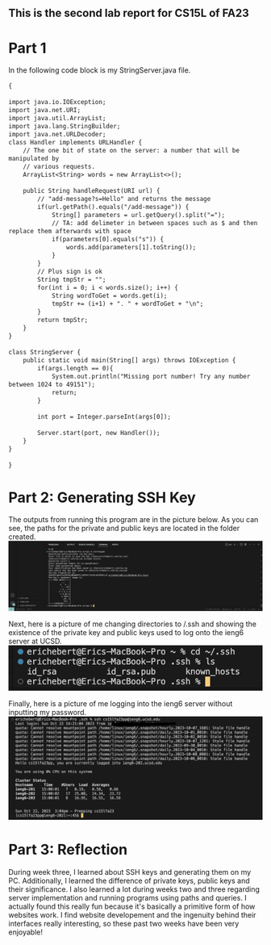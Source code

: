## This is the second lab report for CS15L of FA23

# Part 1
In the following code block is my StringServer.java file.
```
{

import java.io.IOException;
import java.net.URI;
import java.util.ArrayList;
import java.lang.StringBuilder;
import java.net.URLDecoder;
class Handler implements URLHandler {
    // The one bit of state on the server: a number that will be manipulated by
    // various requests.
    ArrayList<String> words = new ArrayList<>();

    public String handleRequest(URI url) {
        // "add-message?s=Hello" and returns the message
        if(url.getPath().equals("/add-message")) {
            String[] parameters = url.getQuery().split("=");
            // TA: add delimeter in between spaces such as $ and then replace them afterwards with space
            if(parameters[0].equals("s")) {
                words.add(parameters[1].toString());
            }
        }
        // Plus sign is ok
        String tmpStr = "";
        for(int i = 0; i < words.size(); i++) {
            String wordToGet = words.get(i);
            tmpStr += (i+1) + ". " + wordToGet + "\n";
        }
        return tmpStr;
    }
}

class StringServer {
    public static void main(String[] args) throws IOException {
        if(args.length == 0){
            System.out.println("Missing port number! Try any number between 1024 to 49151");
            return;
        }

        int port = Integer.parseInt(args[0]);

        Server.start(port, new Handler());
    }
}

}
```

# Part 2: Generating SSH Key

The outputs from running this program are in the picture below. As you can see,
the paths for the private and public keys are located in the folder created.
![SSH Generation](<images/PA2 Images/ssh key generation.png>)

Next, here is a picture of me changing directories to /.ssh and showing the existence of
the private key and public keys used to log onto the ieng6 server at UCSD.
![ls SSH Key path](<images/PA2 Images/ls-.ssh-folder.png>)

Finally, here is a picture of me logging into the ieng6 server without inputting my password.
![Logging into ieng server](<images/PA2 Images/Screenshot 2023-10-22 at 3.04.21 PM.png>)

# Part 3: Reflection
During week three, I learned about SSH keys and generating them on my PC. Additionally, I learned the difference of
private keys, public keys and their significance. I also learned a lot during weeks two and three regarding 
server implementation and running programs using paths and queries. I actually found this really fun because it's
basically a primitive form of how websites work. I find website developement and the ingenuity behind their interfaces
really interesting, so these past two weeks have been very enjoyable!
